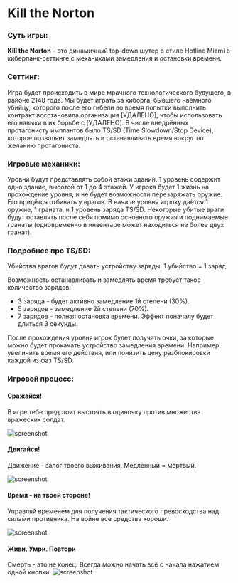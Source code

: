 # Kill the Norton

### Суть игры:

**Kill the Norton** - это динамичный top-down шутер в стиле Hotline Miami в киберпанк-сеттинге с механиками замедления и остановки времени. 

### Сеттинг:

Игра будет происходить в мире мрачного технологического будущего, в районе 2148 года. Мы будет играть за киборга, бывшего наёмного убийцу, которого после его гибели во время попытки выполнить контракт восстановила организация [УДАЛЕНО], чтобы использовать его навыки в их борьбе с [УДАЛЕНО]. В числе внедрённых протагонисту имплантов было TS/SD (Time Slowdown/Stop Device), которое позволяет замедлять и останавливать время вокруг по желанию протагониста.

### Игровые механики:

Уровни будут представлять собой этажи зданий. 1 уровень содержит одно здание, высотой от 1 до 4 этажей. У игрока будет 1 жизнь на прохождение уровня, и не будет возможности перезаряжать оружие. Его придётся отбивать у врагов. В начале уровня игроку даётся 1 оружие, 1 граната, и 1 уровень заряда TS/SD. Некоторые убитые враги будут оставлять после себя помимо основного оружия и поднимаемые гранаты (одновременно в инвентаре может находиться не более двух гранат).

### Подробнее про TS/SD:

Убийства врагов будут давать устройству заряды. 1 убийство = 1 заряд.

Возможность останавливать и замедлять время требует такое количество зарядов:
- 3 заряда - будет активно замедление 1й степени (30%).
- 5 зарядов - замедление 2й степени (70%).
- 7 зарядов - полная остановка времени. Эффект поначалу будет длиться 3 секунды.

После прохождения уровня игрок будет получать очки, за которые можно будет прокачать устройство замедления времени. Например, увеличить время его действия, или понизить цену разблокировки каждой из фаз TS/SD.

### Игровой процесс:

#### Сражайся!

В игре тебе предстоит выстоять в одиночку против множества вражеских солдат.

![screenshot](https://sun9-62.userapi.com/impg/bUNzClGcrcnmhhwhz6eP-lA96bJcFWGSgNd9SA/6GugMhlOvmA.jpg?size=604x544&quality=96&sign=4b276809d9a4c624d7410f5a4fbb2122&type=album)


#### Двигайся!

Движение - залог твоего выживания. Медленный = мёртвый.

![screenshot](https://sun9-33.userapi.com/impg/7aQCxxI07_1g6nRaWW0cXA5PIHc-UM-eVkGr1g/-vgtqsdn9_c.jpg?size=604x543&quality=96&sign=996e26098186f78e19186e442a7796a3&type=album)


#### Время - на твоей стороне!

Управляй временем для получения тактического превосходства над силами противника. На войне все средства хороши.

![screenshot](https://psv4.userapi.com/c534536/u168148426/docs/d17/695f933bd108/ezgif-4-6229b959d5be.gif?extra=bJOOpl7Bmz1m37SuIfhGRtat3KnbkzwFvxUQ2h-qgBEuOBL2Dnr-ZXEf5yOC4-6YlI7drNjgz6lDHsFljCcvgcVQL3CAfQALZOJd1xzgDz6m5Nu-ZxwS_8XifEOqr6w9xkCeP-hILN81ilKTC4-ILdA)

#### Живи. Умри. Повтори

Смерть - это не конец. Всегда можно начать всё с начала нажатием одной кнопки.
![screenshot](https://sun9-12.userapi.com/impg/iRWtfr0yn3VtBeX1L_n358KoPzKJqEMiXKDL_g/sXlaLbtfUeQ.jpg?size=604x543&quality=96&sign=9a7e7d29f2f8482dd2d0ff1ccb7e25be&type=album)

